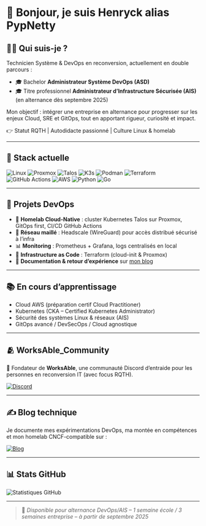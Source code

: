 # 👋 Bonjour, je suis Henryck alias **PypNetty**

## 👨‍💻 Qui suis-je ?

Technicien Système & DevOps en reconversion, actuellement en double parcours :
- 🎓 Bachelor **Administrateur Système DevOps (ASD)**  
- 🎓 Titre professionnel **Administrateur d’Infrastructure Sécurisée (AIS)** (en alternance dès septembre 2025)

Mon objectif : intégrer une entreprise en alternance pour progresser sur les enjeux Cloud, SRE et GitOps, tout en apportant rigueur, curiosité et impact.

👉 Statut RQTH | Autodidacte passionné | Culture Linux & homelab


---

## 🧰 Stack actuelle

![Linux](https://img.shields.io/badge/Linux-Debian-informational?style=flat&logo=linux&logoColor=white)
![Proxmox](https://img.shields.io/badge/Proxmox-333333?style=flat&logo=proxmox&logoColor=white)
![Talos](https://img.shields.io/badge/Talos-007ACC?style=flat&logo=kubernetes&logoColor=white)
![K3s](https://img.shields.io/badge/K3s-F89820?style=flat&logo=k3s&logoColor=white)
![Podman](https://img.shields.io/badge/Podman-892CA0?style=flat&logo=podman&logoColor=white)
![Terraform](https://img.shields.io/badge/Terraform-7B42BC?style=flat&logo=terraform&logoColor=white)
![GitHub Actions](https://img.shields.io/badge/GitHub_Actions-2088FF?style=flat&logo=githubactions&logoColor=white)
![AWS](https://img.shields.io/badge/AWS-FF9900?style=flat&logo=amazonaws&logoColor=white)
![Python](https://img.shields.io/badge/Python-3776AB?style=flat&logo=python&logoColor=white)
![Go](https://img.shields.io/badge/Go-00ADD8?style=flat&logo=go&logoColor=white)

---

## 🚀 Projets DevOps

- 🧱 **Homelab Cloud-Native** : cluster Kubernetes Talos sur Proxmox, GitOps first, CI/CD GitHub Actions
- 🔐 **Réseau maillé** : Headscale (WireGuard) pour accès distribué sécurisé à l’infra
- 📊 **Monitoring** : Prometheus + Grafana, logs centralisés en local
- 🔁 **Infrastructure as Code** : Terraform (cloud-init & Proxmox)
- 📝 **Documentation & retour d’expérience** sur [mon blog](https://blog.pyptechlife.xyz/)

---

## 📚 En cours d’apprentissage

- Cloud AWS (préparation certif Cloud Practitioner)
- Kubernetes (CKA – Certified Kubernetes Administrator)
- Sécurité des systèmes Linux & réseaux (AIS)
- GitOps avancé / DevSecOps / Cloud agnostique

---

## 🫂 WorksAble_Community

🎯 Fondateur de **WorksAble**, une communauté Discord d’entraide pour les personnes en reconversion IT (avec focus RQTH).

[![Discord](https://img.shields.io/badge/-Rejoindre_le_Discord-7289DA?style=for-the-badge&logo=discord&logoColor=white)](https://discord.gg/CNkYYspv)

---

## ✍️ Blog technique

Je documente mes expérimentations DevOps, ma montée en compétences et mon homelab CNCF-compatible sur :

[![Blog](https://img.shields.io/badge/-PypTechLife-FF5722?style=for-the-badge&logo=blogger&logoColor=white)](https://blog.pyptechlife.xyz/)

---

## 📊 Stats GitHub

![Statistiques GitHub](https://github-readme-stats.vercel.app/api?username=PypNetty&show_icons=true&theme=radical)

---

> 💬 *Disponible pour alternance DevOps/AIS – 1 semaine école / 3 semaines entreprise – à partir de septembre 2025*
